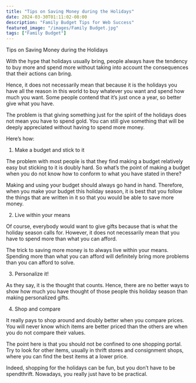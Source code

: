 ```yaml
---
title: "Tips on Saving Money during the Holidays"
date: 2024-03-30T01:11:02-08:00
description: "Family Budget Tips for Web Success"
featured_image: "/images/Family Budget.jpg"
tags: ["Family Budget"]
---
```


Tips on Saving Money during the Holidays

With the hype that holidays usually bring, people always have the tendency to buy more and spend more without taking into account the consequences that their actions can bring.

Hence, it does not necessarily mean that because it is the holidays you have all the reason in this world to buy whatever you want and spend how much you want. Some people contend that it’s just once a year, so better give what you have.

The problem is that giving something just for the spirit of the holidays does not mean you have to spend gold. You can still give something that will be deeply appreciated without having to spend more money.

Here’s how:

1. Make a budget and stick to it

The problem with most people is that they find making a budget relatively easy but sticking to it is doubly hard. So what’s the point of making a budget when you do not know how to conform to what you have stated in there?

Making and using your budget should always go hand in hand. Therefore, when you make your budget this holiday season, it is best that you follow the things that are written in it so that you would be able to save more money.

2. Live within your means

Of course, everybody would want to give gifts because that is what the holiday season calls for. However, it does not necessarily mean that you have to spend more than what you can afford. 

The trick to saving more money is to always live within your means. Spending more than what you can afford will definitely bring more problems than you can afford to solve.

3. Personalize it!

As they say, it is the thought that counts. Hence, there are no better ways to show how much you have thought of those people this holiday season than making personalized gifts.

4. Shop and compare

It really pays to shop around and doubly better when you compare prices. You will never know which items are better priced than the others are when you do not compare their values.

The point here is that you should not be confined to one shopping portal. Try to look for other items, usually in thrift stores and consignment shops, where you can find the best items at a lower price.

Indeed, shopping for the holidays can be fun, but you don’t have to be spendthrift. Nowadays, you really just have to be practical.

